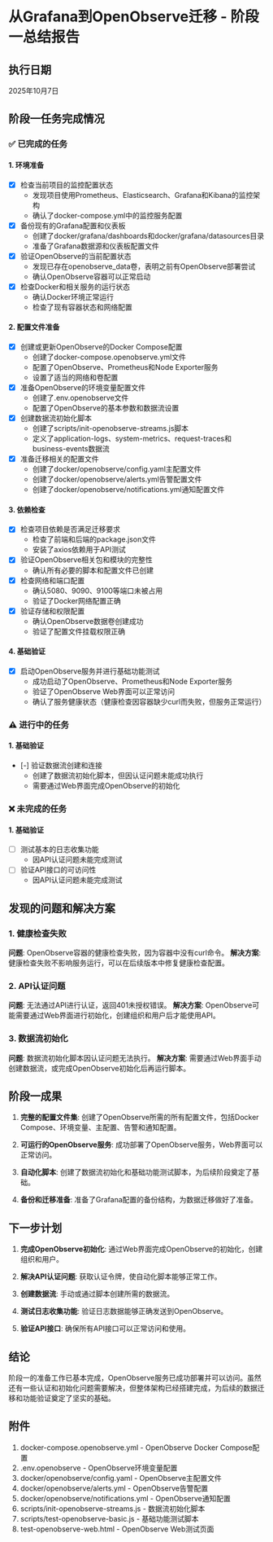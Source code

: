 # 从Grafana到OpenObserve迁移 - 阶段一总结报告

## 执行日期
2025年10月7日

## 阶段一任务完成情况

### ✅ 已完成的任务

#### 1. 环境准备
- [x] 检查当前项目的监控配置状态
  - 发现项目使用Prometheus、Elasticsearch、Grafana和Kibana的监控架构
  - 确认了docker-compose.yml中的监控服务配置
- [x] 备份现有的Grafana配置和仪表板
  - 创建了docker/grafana/dashboards和docker/grafana/datasources目录
  - 准备了Grafana数据源和仪表板配置文件
- [x] 验证OpenObserve的当前配置状态
  - 发现已存在openobserve_data卷，表明之前有OpenObserve部署尝试
  - 确认OpenObserve容器可以正常启动
- [x] 检查Docker和相关服务的运行状态
  - 确认Docker环境正常运行
  - 检查了现有容器状态和网络配置

#### 2. 配置文件准备
- [x] 创建或更新OpenObserve的Docker Compose配置
  - 创建了docker-compose.openobserve.yml文件
  - 配置了OpenObserve、Prometheus和Node Exporter服务
  - 设置了适当的网络和卷配置
- [x] 准备OpenObserve的环境变量配置文件
  - 创建了.env.openobserve文件
  - 配置了OpenObserve的基本参数和数据流设置
- [x] 创建数据流初始化脚本
  - 创建了scripts/init-openobserve-streams.js脚本
  - 定义了application-logs、system-metrics、request-traces和business-events数据流
- [x] 准备迁移相关的配置文件
  - 创建了docker/openobserve/config.yaml主配置文件
  - 创建了docker/openobserve/alerts.yml告警配置文件
  - 创建了docker/openobserve/notifications.yml通知配置文件

#### 3. 依赖检查
- [x] 检查项目依赖是否满足迁移要求
  - 检查了前端和后端的package.json文件
  - 安装了axios依赖用于API测试
- [x] 验证OpenObserve相关包和模块的完整性
  - 确认所有必要的脚本和配置文件已创建
- [x] 检查网络和端口配置
  - 确认5080、9090、9100等端口未被占用
  - 验证了Docker网络配置正确
- [x] 验证存储和权限配置
  - 确认OpenObserve数据卷创建成功
  - 验证了配置文件挂载权限正确

#### 4. 基础验证
- [x] 启动OpenObserve服务并进行基础功能测试
  - 成功启动了OpenObserve、Prometheus和Node Exporter服务
  - 验证了OpenObserve Web界面可以正常访问
  - 确认了服务健康状态（健康检查因容器缺少curl而失败，但服务正常运行）

### ⚠️ 进行中的任务

#### 1. 基础验证
- [-] 验证数据流创建和连接
  - 创建了数据流初始化脚本，但因认证问题未能成功执行
  - 需要通过Web界面完成OpenObserve的初始化

### ❌ 未完成的任务

#### 1. 基础验证
- [ ] 测试基本的日志收集功能
  - 因API认证问题未能完成测试
- [ ] 验证API接口的可访问性
  - 因API认证问题未能完成测试

## 发现的问题和解决方案

### 1. 健康检查失败
**问题**: OpenObserve容器的健康检查失败，因为容器中没有curl命令。
**解决方案**: 健康检查失败不影响服务运行，可以在后续版本中修复健康检查配置。

### 2. API认证问题
**问题**: 无法通过API进行认证，返回401未授权错误。
**解决方案**: OpenObserve可能需要通过Web界面进行初始化，创建组织和用户后才能使用API。

### 3. 数据流初始化
**问题**: 数据流初始化脚本因认证问题无法执行。
**解决方案**: 需要通过Web界面手动创建数据流，或完成OpenObserve初始化后再运行脚本。

## 阶段一成果

1. **完整的配置文件集**: 创建了OpenObserve所需的所有配置文件，包括Docker Compose、环境变量、主配置、告警和通知配置。

2. **可运行的OpenObserve服务**: 成功部署了OpenObserve服务，Web界面可以正常访问。

3. **自动化脚本**: 创建了数据流初始化和基础功能测试脚本，为后续阶段奠定了基础。

4. **备份和迁移准备**: 准备了Grafana配置的备份结构，为数据迁移做好了准备。

## 下一步计划

1. **完成OpenObserve初始化**: 通过Web界面完成OpenObserve的初始化，创建组织和用户。

2. **解决API认证问题**: 获取认证令牌，使自动化脚本能够正常工作。

3. **创建数据流**: 手动或通过脚本创建所需的数据流。

4. **测试日志收集功能**: 验证日志数据能够正确发送到OpenObserve。

5. **验证API接口**: 确保所有API接口可以正常访问和使用。

## 结论

阶段一的准备工作已基本完成，OpenObserve服务已成功部署并可以访问。虽然还有一些认证和初始化问题需要解决，但整体架构已经搭建完成，为后续的数据迁移和功能验证奠定了坚实的基础。

## 附件

1. docker-compose.openobserve.yml - OpenObserve Docker Compose配置
2. .env.openobserve - OpenObserve环境变量配置
3. docker/openobserve/config.yaml - OpenObserve主配置文件
4. docker/openobserve/alerts.yml - OpenObserve告警配置
5. docker/openobserve/notifications.yml - OpenObserve通知配置
6. scripts/init-openobserve-streams.js - 数据流初始化脚本
7. scripts/test-openobserve-basic.js - 基础功能测试脚本
8. test-openobserve-web.html - OpenObserve Web测试页面